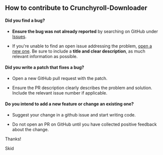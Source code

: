 ## How to contribute to Crunchyroll-Downloader

#### **Did you find a bug?**

* **Ensure the bug was not already reported** by searching on GitHub under [Issues](https://github.com/skid9000/Crunchyroll-Downloader/issues).

* If you're unable to find an open issue addressing the problem, [open a new one](https://github.com/skid9000/Crunchyroll-Downloader/issues/new/choose). Be sure to include a **title and clear description**, as much relevant information as possible.

#### **Did you write a patch that fixes a bug?**

* Open a new GitHub pull request with the patch.

* Ensure the PR description clearly describes the problem and solution. Include the relevant issue number if applicable.

#### **Do you intend to add a new feature or change an existing one?**

* Suggest your change in a github issue and start writing code.

* Do not open an PR on GitHub until you have collected positive feedback about the change.

Thanks!

Skid
